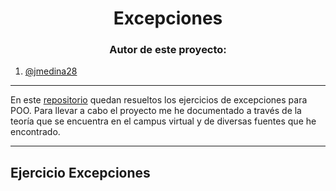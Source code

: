 <h1 align="center">Excepciones</h1>

<h3 align="center">Autor de este proyecto:</h3>

1. [@jmedina28](https://github.com/jmedina28)
---
En este [repositorio](https://github.com/jmedina28/ExcepcionesPOO) quedan resueltos los ejercicios de excepciones para POO. Para llevar a cabo el proyecto me he documentado a través de la teoría que se encuentra en el campus virtual y de diversas fuentes que he encontrado.
***
## Ejercicio Excepciones
